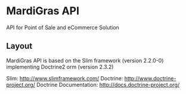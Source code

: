 MardiGras API
=========

API for Point of Sale and eCommerce Solution

Layout
---------
MardiGras API is based on the Slim framework (version 2.2.0-0) implementing Doctrine2 orm (version 2.3.2)

Slim: http://www.slimframework.com/
Doctrine: http://www.doctrine-project.org/
Doctrine Documentation: http://docs.doctrine-project.org/
